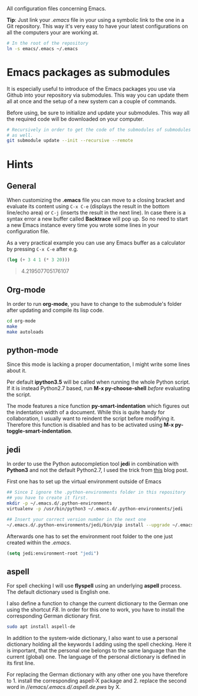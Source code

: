 All configuration files concerning Emacs.

**Tip**: Just link your *.emacs* file in your using a symbolic link to the one in a Git repository. This way it's very easy to have your latest configurations on all the computers your are working at.

``` bash
# In the root of the repository
ln -s emacs/.emacs ~/.emacs
```

# Emacs packages as submodules

It is especially useful to introduce of the Emacs packages you use via Github into your repository via submodules. This way you can update them all at once and the setup of a new system can a couple of commands.

Before using, be sure to initialize and update your submodules. This way all the required code will be downloaded on your computer.

``` bash
# Recursively in order to get the code of the submodules of submodules
# as well.
git submodule update --init --recursive --remote
```

# Hints

## General

When customizing the **.emacs** file you can move to a closing bracket and evaluate its content using `C-x C-e` (displays the result in the bottom line/echo area) or `C-j` (inserts the result in the next line). In case there is a syntax error a new buffer called **Backtrace** will pop up. So no need to start a new Emacs instance every time you wrote some lines in your configuration file.

As a very practical example you can use any Emacs buffer as a calculator by pressing `C-x C-e` after e.g.

``` lisp
(log (+ 3 4 1 (* 3 20)))
```
> 4.219507705176107


## Org-mode

In order to run **org-mode**, you have to change to the submodule's folder after updating and compile its lisp code.

``` bash
cd org-mode
make
make autoloads
```

## python-mode

Since this mode is lacking a proper documentation, I might write some lines about it.

Per default **ipython3.5** will be called when running the whole Python script. If it is instead Python2.7 based, run **M-x py-choose-shell** *before* evaluating the script.

The mode features a nice function **py-smart-indentation** which figures out the indentation width of a document. While this is quite handy for collaboration, I usually want to reindent the script before modifying it. Therefore this function is disabled and has to be activated using **M-x py-toggle-smart-indentation**.

## jedi

In order to use the Python autocompletion tool **jedi** in combination with **Python3** and not the default Python2.7, I used the trick from [this](https://archive.zhimingwang.org/blog/2015-04-26-using-python-3-with-emacs-jedi.html) blog post.

First one has to set up the virtual environment outside of Emacs
``` bash
## Since I ignore the .python-environments folder in this repository
## you have to create it first.
mkdir -p ~/.emacs.d/.python-environments
virtualenv -p /usr/bin/python3 ~/.emacs.d/.python-environments/jedi

## Insert your correct version number in the next one
~/.emacs.d/.python-environments/jedi/bin/pip install --upgrade ~/.emacs.d/elpa/jedi-core-20170121.610/
```
Afterwards one has to set the environment root folder to the one just created within the *.emacs*.

``` lisp
(setq jedi:environment-root "jedi")
```

## aspell

For spell checking I will use **flyspell** using an underlying **aspell** process. The default dictionary used is English one.

I also define a function to change the current dictionary to the German one using the shortcut *F8*. In order for this one to work, you have to install the corresponding German dictionary first.

``` bash
sudo apt install aspell-de
```

In addition to the system-wide dictionary, I also want to use a personal dictionary holding all the keywords I adding using the spell checking. Here it is important, that the personal one belongs to the same language than the current (global) one. The language of the personal dictionary is defined in its first line.

For replacing the German dictionary with any other one you have therefore to 1. install the corresponding aspell-X package and 2. replace the second word in *//emacs/.emacs.d/.aspell.de.pws* by X.
